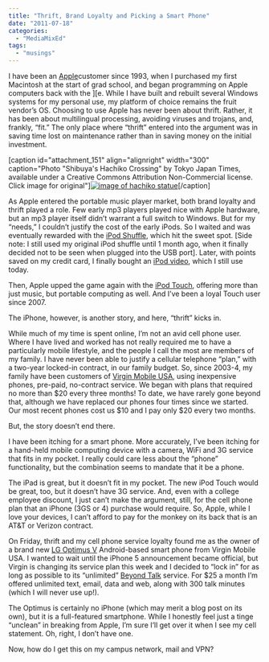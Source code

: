 ```yaml
---
title: "Thrift, Brand Loyalty and Picking a Smart Phone"
date: "2011-07-18"
categories: 
  - "MediaMixEd"
tags: 
  - "musings"
---
```


I have been an [Apple](http://www.apple.com/)customer since 1993, when I purchased my first Macintosh at the start of grad school, and began programming on Apple computers back with the \]\[e. While I have built and rebuilt several Windows systems for my personal use, my platform of choice remains the fruit vendor’s OS. Choosing to use Apple has never been about thrift. Rather, it has been about multilingual processing, avoiding viruses and trojans, and, frankly, “fit.” The only place where “thrift” entered into the argument was in saving time lost on maintenance rather than in saving money on the initial investment.

\[caption id="attachment\_151" align="alignright" width="300" caption="Photo "Shibuya's Hachiko Crossing" by Tokyo Japan Times, available under a Creative Commons Attribution Non-Commercial license. Click image for original"\][![image of hachiko statue](http://mediamixed.files.wordpress.com/2011/07/hachiko.jpg?w=300 "hachiko")](http://www.flickr.com/photos/localjapantimes/4305821123/)\[/caption\]

As Apple entered the portable music player market, both brand loyalty and thrift played a role. Few early mp3 players played nice with Apple hardware, but an mp3 player itself didn’t warrant a full switch to Windows. But for my “needs,” I couldn’t justify the cost of the early iPods. So I waited and was eventually rewarded with the [iPod Shuffle](http://support.apple.com/kb/ht1353#ipodshuffle), which hit the sweet spot. \[Side note: I still used my original iPod shuffle until 1 month ago, when it finally decided not to be seen when plugged into the USB port\]. Later, with points saved on my credit card, I finally bought an [iPod video](http://support.apple.com/kb/ht1353#ipodfifth), which I still use today.

Then, Apple upped the game again with the [iPod Touch](http://support.apple.com/kb/ht1353#ipodtouch), offering more than just music, but portable computing as well. And I’ve been a loyal Touch user since 2007.

The iPhone, however, is another story, and here, “thrift” kicks in.

While much of my time is spent online, I’m not an avid cell phone user. Where I have lived and worked has not really required me to have a particularly mobile lifestyle, and the people I call the most are members of my family. I have never been able to justify a cellular telephone “plan,” with a two-year locked-in contract, in our family budget. So, since 2003-4, my family have been customers of [Virgin Mobile USA](http://www.virginmobileusa.com/), using inexpensive phones, pre-paid, no-contract service. We began with plans that required no more than $20 every three months! To date, we have rarely gone beyond that, although we have replaced our phones four times since we started. Our most recent phones cost us $10 and I pay only $20 every two months.

But, the story doesn’t end there.

I have been itching for a smart phone. More accurately, I’ve been itching for a hand-held mobile computing device with a camera, WiFi and 3G service that fits in my pocket. I really could care less about the “phone” functionality, but the combination seems to mandate that it be a phone.

The iPad is great, but it doesn’t fit in my pocket. The new iPod Touch would be great, too, but it doesn’t have 3G service. And, even with a college employee discount, I just can’t make the argument, still, for the cell phone plan that an iPhone (3GS or 4) purchase would require. So, Apple, while I love your devices, I can’t afford to pay for the monkey on its back that is an AT&T or Verizon contract.

On Friday, thrift and my cell phone service loyalty found me as the owner of a brand new [LG Optimus V](http://www.virginmobileusa.com/cell-phones/lg-optimus-v-phone.jsp) Android-based smart phone from Virgin Mobile USA. I wanted to wait until the iPhone 5 announcement became official, but Virgin is changing its service plan this week and I decided to “lock in” for as long as possible to its “unlimited” [Beyond Talk](http://www.virginmobileusa.com/cell-phone-plans/beyond-talk-plans.jsp) service. For $25 a month I’m offered unlimited text, email, data and web, along with 300 talk minutes (which I will never use up!).

The Optimus is certainly no iPhone (which may merit a blog post on its own), but it is a full-featured smartphone. While I honestly feel just a tinge “unclean” in breaking from Apple, I’m sure I’ll get over it when I see my cell statement. Oh, right, I don’t have one.

Now, how do I get this on my campus network, mail and VPN?
